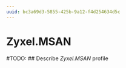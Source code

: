 ```yaml
---
uuid: bc3a69d3-5855-425b-9a12-f4d254634d5c
---
```



# Zyxel.MSAN


#TODO: ## Describe *Zyxel.MSAN* profile

